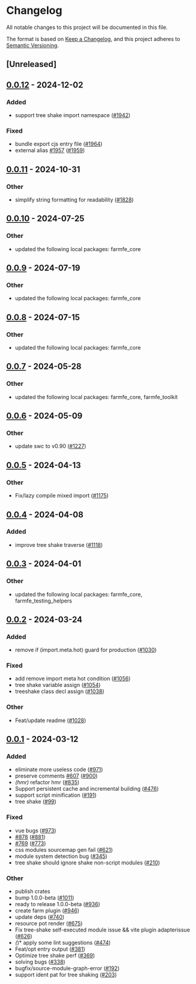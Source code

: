 # Changelog
All notable changes to this project will be documented in this file.

The format is based on [Keep a Changelog](https://keepachangelog.com/en/1.0.0/),
and this project adheres to [Semantic Versioning](https://semver.org/spec/v2.0.0.html).

## [Unreleased]

## [0.0.12](https://github.com/jxhhdx/farm/compare/farmfe_plugin_tree_shake-v0.0.11...farmfe_plugin_tree_shake-v0.0.12) - 2024-12-02

### Added

- support tree shake import namespace ([#1942](https://github.com/jxhhdx/farm/pull/1942))

### Fixed

- bundle export cjs entry file ([#1964](https://github.com/jxhhdx/farm/pull/1964))
- external alias [#1957](https://github.com/jxhhdx/farm/pull/1957) ([#1959](https://github.com/jxhhdx/farm/pull/1959))

## [0.0.11](https://github.com/farm-fe/farm/compare/farmfe_plugin_tree_shake-v0.0.10...farmfe_plugin_tree_shake-v0.0.11) - 2024-10-31

### Other

- simplify string formatting for readability ([#1828](https://github.com/farm-fe/farm/pull/1828))

## [0.0.10](https://github.com/farm-fe/farm/compare/farmfe_plugin_tree_shake-v0.0.9...farmfe_plugin_tree_shake-v0.0.10) - 2024-07-25

### Other
- updated the following local packages: farmfe_core

## [0.0.9](https://github.com/farm-fe/farm/compare/farmfe_plugin_tree_shake-v0.0.8...farmfe_plugin_tree_shake-v0.0.9) - 2024-07-19

### Other
- updated the following local packages: farmfe_core

## [0.0.8](https://github.com/farm-fe/farm/compare/farmfe_plugin_tree_shake-v0.0.7...farmfe_plugin_tree_shake-v0.0.8) - 2024-07-15

### Other
- updated the following local packages: farmfe_core

## [0.0.7](https://github.com/farm-fe/farm/compare/farmfe_plugin_tree_shake-v0.0.6...farmfe_plugin_tree_shake-v0.0.7) - 2024-05-28

### Other
- updated the following local packages: farmfe_core, farmfe_toolkit

## [0.0.6](https://github.com/farm-fe/farm/compare/farmfe_plugin_tree_shake-v0.0.5...farmfe_plugin_tree_shake-v0.0.6) - 2024-05-09

### Other
- update swc to v0.90 ([#1227](https://github.com/farm-fe/farm/pull/1227))

## [0.0.5](https://github.com/farm-fe/farm/compare/farmfe_plugin_tree_shake-v0.0.4...farmfe_plugin_tree_shake-v0.0.5) - 2024-04-13

### Other
- Fix/lazy compile mixed import ([#1175](https://github.com/farm-fe/farm/pull/1175))

## [0.0.4](https://github.com/farm-fe/farm/compare/farmfe_plugin_tree_shake-v0.0.3...farmfe_plugin_tree_shake-v0.0.4) - 2024-04-08

### Added
- improve tree shake traverse ([#1118](https://github.com/farm-fe/farm/pull/1118))

## [0.0.3](https://github.com/farm-fe/farm/compare/farmfe_plugin_tree_shake-v0.0.2...farmfe_plugin_tree_shake-v0.0.3) - 2024-04-01

### Other
- updated the following local packages: farmfe_core, farmfe_testing_helpers

## [0.0.2](https://github.com/farm-fe/farm/compare/farmfe_plugin_tree_shake-v0.0.1...farmfe_plugin_tree_shake-v0.0.2) - 2024-03-24

### Added
- remove if (import.meta.hot) guard for production ([#1030](https://github.com/farm-fe/farm/pull/1030))

### Fixed
- add remove import meta hot condition ([#1056](https://github.com/farm-fe/farm/pull/1056))
- tree shake variable assign ([#1054](https://github.com/farm-fe/farm/pull/1054))
- treeshake class decl assign ([#1038](https://github.com/farm-fe/farm/pull/1038))

### Other
- Feat/update readme ([#1028](https://github.com/farm-fe/farm/pull/1028))

## [0.0.1](https://github.com/farm-fe/farm/releases/tag/farmfe_plugin_tree_shake-v0.0.1) - 2024-03-12

### Added
- eliminate more useless code ([#971](https://github.com/farm-fe/farm/pull/971))
- preserve comments [#607](https://github.com/farm-fe/farm/pull/607) ([#900](https://github.com/farm-fe/farm/pull/900))
- *(hmr)* refactor hmr ([#835](https://github.com/farm-fe/farm/pull/835))
- Support persistent cache and incremental building ([#476](https://github.com/farm-fe/farm/pull/476))
- support script minification ([#191](https://github.com/farm-fe/farm/pull/191))
- tree shake ([#99](https://github.com/farm-fe/farm/pull/99))

### Fixed
- vue bugs ([#973](https://github.com/farm-fe/farm/pull/973))
- [#878](https://github.com/farm-fe/farm/pull/878) ([#881](https://github.com/farm-fe/farm/pull/881))
- [#769](https://github.com/farm-fe/farm/pull/769) ([#773](https://github.com/farm-fe/farm/pull/773))
- css modules sourcemap gen fail ([#621](https://github.com/farm-fe/farm/pull/621))
- module system detection bug ([#345](https://github.com/farm-fe/farm/pull/345))
- tree shake should ignore shake non-script modules ([#210](https://github.com/farm-fe/farm/pull/210))

### Other
- publish crates
- bump 1.0.0-beta ([#1011](https://github.com/farm-fe/farm/pull/1011))
- ready to release 1.0.0-beta ([#936](https://github.com/farm-fe/farm/pull/936))
- create farm plugin ([#946](https://github.com/farm-fe/farm/pull/946))
- update deps ([#740](https://github.com/farm-fe/farm/pull/740))
- resource pot render ([#675](https://github.com/farm-fe/farm/pull/675))
- Fix tree-shake self-executed module issue && vite plugin adapterissue ([#626](https://github.com/farm-fe/farm/pull/626))
- *(*)* apply some lint suggestions ([#474](https://github.com/farm-fe/farm/pull/474))
- Feat/opt entry output ([#381](https://github.com/farm-fe/farm/pull/381))
- Optimize tree shake perf ([#369](https://github.com/farm-fe/farm/pull/369))
- solving bugs ([#338](https://github.com/farm-fe/farm/pull/338))
- bugfix/source-module-graph-error ([#192](https://github.com/farm-fe/farm/pull/192))
- support ident pat for tree shaking ([#203](https://github.com/farm-fe/farm/pull/203))
